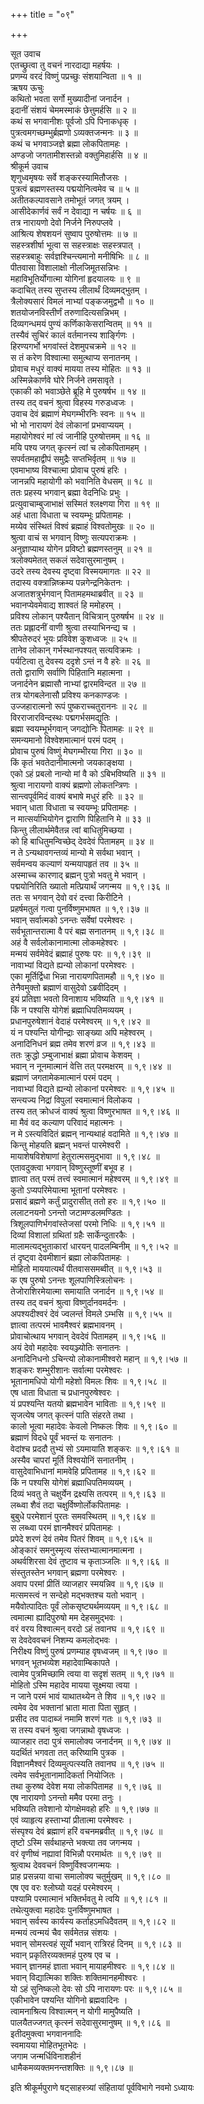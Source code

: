 +++
title = "०९"

+++
    
सूत उवाच  
एतच्छ्रुत्वा तु वचनं नारदाद्या महर्षयः ।  
प्रणम्य वरदं विष्णुं पप्रच्छुः संशयान्विता ॥ १ ॥  
ऋषय ऊचुः  
कथितो भवता सर्गो मुख्यादीनां जनार्दन ।  
इदानीं संशयं चेममस्माकं छेत्तुमर्हसि ॥ २ ॥  
कथं स भगवानीशः पूर्वजो ऽपि पिनाकधृक् ।  
पुत्रत्वमगच्छम्भुर्ब्रह्मणो ऽव्यक्तजन्मनः ॥ ३ ॥  
कथं च भगवाञ्जज्ञे ब्रह्मा लोकपितामहः ।  
अण्डजो जगतामीशस्तन्नो वक्तुमिहार्हसि ॥ ४ ॥  
श्रीकूर्म उवाच  
शृणुध्वमृषयः सर्वे शङ्करस्यामितौजसः ।  
पुत्रत्वं ब्रह्मणस्तस्य पद्मयोनित्वमेव च ॥ ५ ॥  
अतीतकल्पावसाने तमोभूतं जगत् त्रयम् ।  
आसीदेकार्णवं सर्वं न देवाद्या न चर्षयः ॥ ६ ॥  
तत्र नारायणो देवो निर्जने निरुपप्लवे ।  
आश्रित्य शेषशयनं सुष्वाप पुरुषोत्तमः ॥ ७ ॥  
सहस्त्रशीर्षा भूत्वा स सहस्त्राक्षः सहस्त्रपात् ।  
सहस्त्रबाहुः सर्वज्ञश्चिन्त्यमानो मनीषिभिः ॥ ८ ॥  
पीतवासा विशालाक्षो नीलजिमूतसन्निभः ।  
महाविभूतिर्योगात्मा योगिनां हृदयालयः ॥ ९ ॥  
कदाचित् तस्य सुप्तस्य लीलार्थं दिव्यमद्भुतम् ।  
त्रैलोक्यसारं विमलं नाभ्यां पङ्कजमुद्वभौ ॥ १० ॥  
शतयोजनविस्तीर्णं तरुणादित्यसन्निभम् ।  
दिव्यगन्धमयं पुण्यं कर्णिकाकेसरान्वितम् ॥ ११ ॥  
तस्यैवं सुचिरं कालं वर्तमानस्य शार्ङ्गिणः ।  
हिरण्यगर्भो भगवांस्तं देशमुपचक्रमे ॥ १२ ॥  
स तं करेण विश्वात्मा समुत्थाप्य सनातनम् ।  
प्रोवाच मधुरं वाक्यं मायया तस्य मोहितः ॥ १३ ॥  
अस्मिन्नेकार्णवे घोरे निर्जने तमसावृते ।  
एकाकी को भवाञ्छेते ब्रूहि मे पुरुषर्षभ ॥ १४ ॥  
तस्य तद् वचनं श्रुत्वा विहस्य गरुडध्वजः ।  
उवाच देवं ब्रह्माणं मेघगम्भीरनिः स्वनः ॥ १५ ॥  
भो भो नारायणं देवं लोकानां प्रभवाप्ययम् ।  
महायोगेश्वरं मां त्वं जानीहि पुरुषोत्तमम् ॥ १६ ॥  
मयि पश्य जगत् कृत्स्नं त्वां च लोकपितामहम् ।  
सपर्वतमहाद्वीपं समुद्रैः सप्तभिर्वृतम् ॥ १७ ॥  
एवमाभाष्य विश्चात्मा प्रोवाच पुरुषं हरिः ।  
जानन्नपि महायोगी को भवानिति वेधसम् ॥ १८ ॥  
ततः प्रहस्य भगवान् ब्रह्मा वेदनिधिः प्रभुः ।  
प्रत्युवाचाम्बुजाभाक्षं सस्मितं श्लक्ष्णया गिरा ॥ १९ ॥  
अहं धाता विधाता च स्वयम्भूः प्रपितामहः ।  
मय्येव संस्थितं विश्वं ब्रह्माहं विश्वतोमुखः ॥ २० ॥  
श्रुत्वा वाचं स भगवान् विष्णुः सत्यपराक्रमः ।  
अनुज्ञाप्याथ योगेन प्रविष्टो ब्रह्मणस्तनुम् ॥ २१ ॥  
त्रलोक्यमेतत् सकलं सदेवासुरमानुषम् ।  
उदरे तस्य देवस्य दृष्ट्वा विस्मयमागतः ॥ २२ ॥  
तदास्य वक्त्रान्निष्क्रम्य पन्नगेन्द्रनिकेतनः ।  
अजातशत्रुर्भगवान् पितामहमथाब्रवीत् ॥ २३ ॥  
भवानप्येवमेवाद्य शाश्वतं हि ममोहरम् ।  
प्रविश्य लोकान् पश्यैतान् विचित्रान् पुरुषर्षभ ॥ २४ ॥  
ततः प्रह्लादनीं वाणी श्रुत्वा तस्याभिनन्द्य च ।  
श्रीपतेरुदरं भूयः प्रविवेश कुशध्वजः ॥ २५ ॥  
तानेव लोकान् गर्भस्थानपश्यत् सत्यविक्रमः ।  
पर्यटित्वा तु देवस्य ददृशे ऽन्तं न वै हरेः ॥ २६ ॥  
ततो द्वाराणि सर्वाणि पिहितानि महात्मना ।  
जनार्दनेन ब्रह्मासौ नाभ्यां द्वारमविन्दत ॥ २७ ॥  
तत्र योगबलेनासौ प्रविश्य कनकाण्डजः ।  
उज्जहारात्मनो रूपं पुष्कराच्चतुराननः ॥ २८ ॥  
विरराजारविन्दस्थः पद्मगर्भसमद्युतिः ।  
ब्रह्मा स्वयम्भूर्भगवान् जगद्योनिः पितामहः ॥ २९ ॥  
समन्यमानो विश्वेशमात्मानं परमं पदम् ।  
प्रोवाच पुरुषं विष्णुं मेघगम्भीरया गिरा ॥ ३० ॥  
किं कृतं भवतेदानीमात्मनो जयकाङ्क्षया ।  
एको ऽहं प्रबलो नान्यो मां वै को ऽबिभविष्यति ॥ ३१ ॥  
श्रुत्वा नारायणो वाक्यं ब्रह्मणो लोकतन्त्रिणः ।  
सान्त्वपूर्वमिदं वाक्यं बभाषे मधुरं हरिः ॥ ३२ ॥  
भवान् धाता विधाता च स्वयम्भूः प्रपितामहः ।  
न मात्सर्याभियोगेन द्वाराणि पिहितानि मे ॥ ३३ ॥  
किन्तु लीलार्थमेवैतन्न त्वां बाधितुमिच्छया ।  
को हि बाधितुमन्विच्छेद् देवदेवं पितामहम् ॥ ३४ ॥  
न ते ऽन्यथावगन्तव्यं मान्यो मे सर्वथा भवान् ।  
सर्वमन्वय कल्याणं यन्मयापहृतं तव ॥ ३५ ॥  
अस्माच्च कारणाद् ब्रह्मन् पुत्रो भवतु मे भवान् ।  
पद्मयोनिरिति ख्यातो मत्प्रियार्थं जगन्मय ॥ १,९।३६ ॥  
ततः स भगवान् देवो वरं दत्त्वा किरीटिने ।  
प्रहर्षमतुलं गत्वा पुनर्विष्णुमभाषत ॥ १,९।३७ ॥  
भवान् सर्वात्मको ऽनन्तः सर्वेषां परमेश्वरः ।  
सर्वभूतान्तरात्मा वै परं बह्म सनातनम् ॥ १,९।३८ ॥  
अहं वै सर्वलोकानामात्मा लोकमहेश्वरः ।  
मन्मयं सर्वमेवेदं ब्रह्माहं पुरुषः परः ॥ १,९।३९ ॥  
नावाभ्यां विद्यते ह्यन्यो लोकानां परमेश्वरः ।  
एका मूर्तिर्द्विधा भिन्ना नारायणपितामहौ ॥ १,९।४० ॥  
तेनैवमुक्तो ब्रह्माणं वासुदेवो ऽब्रवीदिदम् ।  
इयं प्रतिज्ञा भवतो विनाशाय भविष्यति ॥ १,९।४१ ॥  
किं न पश्यसि योगेशं ब्रह्माधिपतिमव्ययम् ।  
प्रधानपुरुषेशानं वेदाहं परमेश्वरम् ॥ १,९।४२ ॥  
यं न पश्यन्ति योगीन्द्राः साङ्ख्या अपि महेश्वरम् ।  
अनादिनिधनं ब्रह्म तमेव शरणं व्रज ॥ १,९।४३ ॥  
ततः क्रुद्धो ऽम्बुजाभाक्षं ब्रह्मा प्रोवाच केशवम् ।  
भवान् न नूनमात्मानं वेत्ति तत् परमक्षरम् ॥ १,९।४४ ॥  
ब्रह्माणं जगतामेकमात्मानं परमं पदम् ।  
नावाभ्यां विद्यते ह्यन्यो लोकानां परमेश्वरः ॥ १,९।४५ ॥  
सन्त्यज्य निद्रां विपुलां स्वमात्मानं विलोकय ।  
तस्य तत् क्रोधजं वाक्यं श्रुत्वा विष्णुरभाषत ॥ १,९।४६ ॥  
मा मैवं वद कल्याण परिवादं महात्मनः ।  
न मे ऽस्त्यविदितं ब्रह्मन् नान्यथाहं वदामिते ॥ १,९।४७ ॥  
किन्तु मोहयति ब्रह्मन् भवन्तं पारमेश्वरी ।  
मायाशेषविशेषाणां हेतुरात्मसमुद्भावा ॥ १,९।४८ ॥  
एतावदुक्त्वा भगवान् विष्णुस्तूष्णीं बभूव ह ।  
ज्ञात्वा तत् परमं तत्त्वं स्वमात्मानं महेश्वरम् ॥ १,९।४९ ॥  
कुतो ऽप्यपरिमेयात्मा भूतानां परमेश्वरः ।  
प्रसादं ब्रह्मणे कर्तुं प्रादुरासीत् ततो हरः ॥ १,९।५० ॥  
ललाटनयनो ऽनन्तो जटामण्डलमण्डितः ।  
त्रिशूलपाणिर्भगवांस्तेजसां परमो निधिः ॥ १,९।५१ ॥  
दिव्यां विशालां ग्रथितां ग्रहैः सार्केन्दुतारकैः ।  
मालामत्यद्भुताकारां धारयन् पादलम्बिनीम् ॥ १,९।५२ ॥  
तं दृष्ट्वा देवमीशानं ब्रह्मा लोकपितामहः ।  
मोहितो माययात्यर्थं पीतवाससमब्वीत् ॥ १,९।५३ ॥  
क एष पुरुषो ऽनन्तः शूलपाणिस्त्रिलोचनः ।  
तेजोराशिरमेयात्मा समायाति जनार्दन ॥ १,९।५४ ॥  
तस्य तद् वचनं श्रुत्वा विष्णुर्दानवमर्दनः ।  
अपश्यदीश्वरं देवं ज्वलन्तं विमले ऽम्भसि ॥ १,९।५५ ॥  
ज्ञात्वा तत्परमं भावमैश्वरं ब्रह्मभावनम् ।  
प्रोवाचोत्थाय भगवान् देवदेवं पितामहम् ॥ १,९।५६ ॥  
अयं देवो महादेवः स्वयञ्ज्योतिः सनातनः ।  
अनादिनिधनो ऽचिन्त्यो लोकानामीश्वरो महान् ॥ १,९।५७ ॥  
शङ्करः शम्भुरीशानः सर्वात्मा परमेश्वरः ।  
भूतानामधिपो योगी महेशो विमलः शिवः ॥ १,९।५८ ॥  
एष धाता विधाता च प्रधानपुरुषेश्वरः ।  
यं प्रपश्यन्ति यतयो ब्रह्मभावेन भाविताः ॥ १,९।५९ ॥  
सृजत्येष जगत् कृत्स्नं पाति संहरते तथा ।  
कालो भूत्वा महादेवः केवलो निष्कलः शिवः ॥ १,९।६० ॥  
ब्रह्माणं विदधे पूर्वं भवन्तं यः सनातनः ।  
वेदांश्च प्रददौ तुभ्यं सो ऽयमायाति शङ्करः ॥ १,९।६१ ॥  
अस्यैव चापरां मूर्ति विश्वयोनिं सनातनीम् ।  
वासुदेवाभिधानां मामवेहि प्रपितामह ॥ १,९।६२ ॥  
किं न पश्यसि योगेशं ब्रह्माधिपतिमव्ययम् ।  
दिव्यं भवतु ते चक्षुर्येन द्रक्ष्यसि तत्परम् ॥ १,९।६३ ॥  
लब्ध्वा शैवं तदा चक्षुर्विष्णोर्लोकपितामहः ।  
बुबुधे परमेशानं पुरतः समवस्थितम् ॥ १,९।६४ ॥  
स लब्ध्वा परमं ज्ञानमैश्वरं प्रपितामहः ।  
प्रपेदे शरणं देवं तमेव पितरं शिवम् ॥ १,९।६५ ॥  
ओङ्कारं समनुस्मृत्य संस्तभ्यात्मानमात्मना ।  
अथर्वशिरसा देवं तुष्टाव च कृताञ्जलिः ॥ १,९।६६ ॥  
संस्तुतस्तेन भगवान् ब्रह्मणा परमेश्वरः ।  
अवाप परमां प्रीतिं व्याजहार स्मयन्निव ॥ १,९।६७ ॥  
मत्समस्त्वं न सन्देहो मद्भक्तश्च यतो भवान् ।  
मयैवोत्पादितः पूर्वं लोकसृष्ट्यर्थमव्ययम् ॥ १,९।६८ ॥  
त्वमात्मा ह्यादिपुरुषो मम देहसमुद्भवः ।  
वरं वरय विश्वात्मन् वरदो ऽहं तवानघ ॥ १,९।६९ ॥  
स देवदेववचनं निशम्य कमलोद्भवः ।  
निरीक्ष्य विष्णुं पुरुषं प्रणम्याह वृषध्वजम् ॥ १,९।७० ॥  
भगवन् भूतभव्येश महादेवाम्बिकापते ।  
त्वामेव पुत्रमिच्छामि त्वया वा सदृशं सतम् ॥ १,९।७१ ॥  
मोहितो ऽस्मि महादेव मायया सूक्ष्मया त्वया ।  
न जाने परमं भावं याथातथ्येन ते शिव ॥ १,९।७२ ॥  
त्वमेव देव भक्तानां भ्राता माता पिता सुहृत् ।  
प्रसीद तव पादाब्जं नमामि शरणं गतः ॥ १,९।७३ ॥  
स तस्य वचनं श्रुत्वा जगन्नाथो वृषध्वजः ।  
व्याजहार तदा पुत्रं समालोक्य जनार्दनम् ॥ १,९।७४ ॥  
यदर्थितं भगवता तत् करिष्यामि पुत्रक ।  
विज्ञानमैश्वरं दिव्यमुत्पत्स्यति तवानघ ॥ १,९।७५ ॥  
त्वमेव सर्वभूतानामादिकर्ता नियोजितः ।  
तथा कुरुष्व देवेश मया लोकपितामह ॥ १,९।७६ ॥  
एष नारायणो ऽनन्तो ममैव परमा तनुः ।  
भविष्यति तवेशानो योगक्षेमवहो हरिः ॥ १,९।७७ ॥  
एवं व्याहृत्य हस्ताभ्यां प्रीतात्मा परमेश्वरः ।  
संस्पृश्य देवं ब्रह्माणं हरिं वचनमब्रवीत् ॥ १,९।७८ ॥  
तृष्टो ऽस्मि सर्वथाहन्ते भक्त्या तव जगन्मय ।  
वरं वृणीष्वं नह्यावां विभिन्नौ परमार्थतः ॥ १,९।७९ ॥  
श्रुत्वाथ देववचनं विष्णुर्विश्वजगन्मयः ।  
प्राह प्रसन्नया वाचा समालोक्य चतुर्मुखम् ॥ १,९।८० ॥  
एष एव वरः श्लोघ्यो यदहं परमेश्वरम् ।  
पश्यामि परमात्मानं भक्तिर्भवतु मे त्वयि ॥ १,९।८१ ॥  
तथेत्युक्त्वा महादेवः पुनर्विष्णुमभाषत ।  
भवान् सर्वस्य कार्यस्य कर्ताहऽमधिदैवतम् ॥ १,९।८२ ॥  
मन्मयं त्वन्मयं चैव सर्वमेतन्न संशयः ।  
भवान् सोमस्त्वहं सूर्यो भवान् रात्रिरहं दिनम् ॥ १,९।८३ ॥  
भवान् प्रकृतिरव्यक्तमहं पुरुष एव च ।  
भवान् ज्ञानमहं ज्ञाता भवान् मायाहमीश्वरः ॥ १,९।८४ ॥  
भवान् विद्यात्मिका शक्तिः शक्तिमानहमीश्वरः ।  
यो ऽहं सुनिष्कलो देवः सो ऽपि नारायणः परः ॥ १,९।८५ ॥  
एकीभावेन पश्यन्ति योगिनो ब्रह्मवादिनः ।  
त्वामनाश्रित्य विश्वात्मन् न योगी मामुपैष्यति ।  
पालयैतज्जगत् कृत्स्नं सदेवासुरमानुषम् ॥ १,९।८६ ॥  
इतीदमुक्त्वा भगवाननादिः  
स्वमायया मोहितभूतभेदः ।  
जगाम जन्मर्धिविनाशहीनं  
धामैकमव्यक्तमनन्तशक्तिः ॥ १,९।८७ ॥  
    
इति श्रीकूर्मपुराणे षट्साहस्त्र्यां संहितायां पूर्वविभागे नवमो ऽध्यायः
